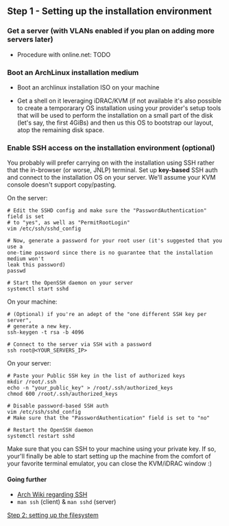 Step 1 - Setting up the installation environment
------------------------------------------------

### Get a server (with VLANs enabled if you plan on adding more servers later)

 - Procedure with online.net: TODO

### Boot an ArchLinux installation medium
 - Boot an archlinux installation ISO on your machine

 - Get a shell on it leveraging iDRAC/KVM (if not available it's also possible
   to create a temporarary OS installation using your provider's setup tools
   that will be used to perform the installation on a small part of the disk
   (let's say, the first 4GiBs) and then us this OS to bootstrap our layout,
   atop the remaining disk space.

### Enable SSH access on the installation environment (optional)

You probably will prefer carrying on with the installation using SSH rather that
the in-browser (or worse, JNLP) terminal. Set up **key-based** SSH auth and
connect to the installation OS on your server. We'll assume your KVM console
doesn't support copy/pasting.

On the server:
```shell
# Edit the SSHD config and make sure the "PasswordAuthentication" field is set
# to "yes", as well as "PermitRootLogin"
vim /etc/ssh/sshd_config

# Now, generate a password for your root user (it's suggested that you use a
one-time password since there is no guarantee that the installation medium won't
leak this password)
passwd

# Start the OpenSSH daemon on your server
systemctl start sshd
```

On your machine:
```shell
# (Optional) if you're an adept of the "one different SSH key per server",
# generate a new key.
ssh-keygen -t rsa -b 4096

# Connect to the server via SSH with a password
ssh root@<YOUR_SERVERS_IP>
```

On your server:
```shell
# Paste your Public SSH key in the list of authorized keys
mkdir /root/.ssh
echo -n "your_public_key" > /root/.ssh/authorized_keys
chmod 600 /root/.ssh/authorized_keys

# Disable password-based SSH auth
vim /etc/ssh/sshd_config
# Make sure that the "PasswordAuthentication" field is set to "no"

# Restart the OpenSSH daemon
systemctl restart sshd
```

Make sure that you can SSH to your machine using your private key. If so,
your'll finally be able to start setting up the machine from the comfort of your
favorite terminal emulator, you can close the KVM/iDRAC window :)

#### Going further
 * [Arch Wiki regarding SSH](https://wiki.archlinux.org/index.php/Secure_Shell)
 * `man ssh` (client) & `man sshd` (server)

[Step 2: setting up the filesystem](./02_filesystem_setup.md)
